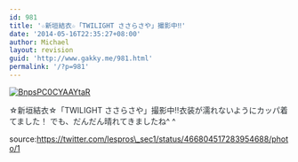 ```yaml
---
id: 981
title: '☆新垣結衣☆「TWILIGHT ささらさや」撮影中‼︎'
date: '2014-05-16T22:35:27+08:00'
author: Michael
layout: revision
guid: 'http://www.gakky.me/981.html'
permalink: '/?p=981'
---
```


[![BnpsPC0CYAAYtaR](http://www.yui-aragaki.org/wp-content/uploads/2014/05/BnpsPC0CYAAYtaR.jpg)](http://www.yui-aragaki.org/wp-content/uploads/2014/05/BnpsPC0CYAAYtaR.jpg)

<span style="color: #292f33;">☆新垣結衣☆「TWILIGHT ささらさや」撮影中‼︎衣装が濡れないようにカッパ着てました！ でも、だんだん晴れてきましたね^ ^</span>

source:https://twitter.com/lespros\_sec1/status/466804517283954688/photo/1